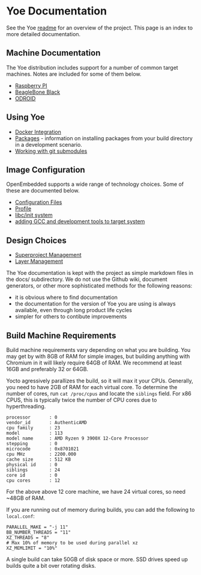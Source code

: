 # Yoe Documentation

See the Yoe [readme](../README.md) for an overview of the project. This page is
an index to more detailed documentation.

## Machine Documentation

The Yoe distribution includes support for a number of common target machines.
Notes are included for some of them below.

- [Raspberry PI](raspberrypi.md)
- [BeagleBone Black](beagleboneblack.md)
- [ODROID](odroid.md)

## Using Yoe

- [Docker Integration](docker.md)
- [Packages](packages.md) - information on installing packages from your build
  directory in a development scenario.
- [Working with git submodules](git-submodules.md)

## Image Configuration

OpenEmbedded supports a wide range of technology choices. Some of these are
documented below.

- [Configuration Files](conf-files.md)
- [Profile](yoe-profile.md)
- [libc/init system](libc-init.md)
- [adding GCC and development tools to target system](gcc.md)

## Design Choices

- [Superproject Management](superproject-management.md)
- [Layer Management](layer-management.md)

The Yoe documentation is kept with the project as simple markdown files in the
docs/ subdirectory. We do not use the Github wiki, document generators, or other
more sophisticated methods for the following reasons:

- it is obvious where to find documentation
- the documentation for the version of Yoe you are using is always available,
  even through long product life cycles
- simpler for others to contibute improvements

## Build Machine Requirements

Build machine requirements vary depending on what you are building. You may get
by with 8GB of RAM for simple images, but building anything with Chromium in it
will likely require 64GB of RAM. We recommend at least 16GB and preferably 32 or
64GB.

Yocto agressively parallizes the build, so it will max it your CPUs. Generally,
you need to have 2GB of RAM for each virtual core. To determine the number of
cores, run `cat /proc/cpus` and locate the `siblings` field. For x86 CPUS, this
is typically twice the number of CPU cores due to hyperthreading.

```
processor       : 0
vendor_id       : AuthenticAMD
cpu family      : 23
model           : 113
model name      : AMD Ryzen 9 3900X 12-Core Processor
stepping        : 0
microcode       : 0x8701021
cpu MHz         : 2200.000
cache size      : 512 KB
physical id     : 0
siblings        : 24
core id         : 0
cpu cores       : 12
```

For the above above 12 core machine, we have 24 virtual cores, so need ~48GB of
RAM.

If you are running out of memory during builds, you can add the following to
`local.conf`:

```
PARALLEL_MAKE = "-j 11"
BB_NUMBER_THREADS = "11"
XZ_THREADS = "8"
# Max 10% of memory to be used during parallel xz
XZ_MEMLIMIT = "10%"
```

A single build can take 50GB of disk space or more. SSD drives speed up builds
quite a bit over rotating disks.
